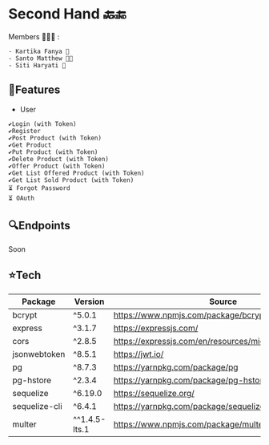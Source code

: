 # Second Hand 🔙🔚

Members 👨‍👧‍👧 :

```
- Kartika Fanya 👩
- Santo Matthew 👨‍🦱
- Siti Haryati 👩

```

## 🚀Features

- User

```
✔️Login (with Token)
✔️Register
✔️Post Product (with Token)
✔️Get Product
✔️Put Product (with Token)
✔️Delete Product (with Token)
✔️Offer Product (with Token)
✔️Get List Offered Product (with Token)
✔️Get List Sold Product (with Token)
⏳ Forgot Password
⏳ OAuth
```

## 🔍Endpoints

Soon

## ⭐Tech

| Package       | Version       | Source                                                  |
| ------------- | ------------- | ------------------------------------------------------- |
| bcrypt        | ^5.0.1        | https://www.npmjs.com/package/bcrypt                    |
| express       | ^3.1.7        | https://expressjs.com/                                  |
| cors          | ^2.8.5        | https://expressjs.com/en/resources/middleware/cors.html |
| jsonwebtoken  | ^8.5.1        | https://jwt.io/                                         |
| pg            | ^8.7.3        | https://yarnpkg.com/package/pg                          |
| pg-hstore     | ^2.3.4        | https://yarnpkg.com/package/pg-hstore                   |
| sequelize     | ^6.19.0       | https://sequelize.org/                                  |
| sequelize-cli | ^6.4.1        | https://yarnpkg.com/package/sequelize-cli               |
| multer        | ^^1.4.5-lts.1 | https://www.npmjs.com/package/multer                    |
